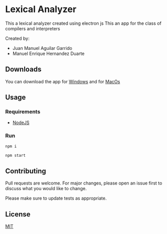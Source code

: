 # Lexical Analyzer

This a lexical analyzer created using electron js 
This an app for the class of compilers and interpreters

Created by:
- Juan Manuel Aguilar Garrido 
- Manuel Enrique Hernandez Duarte

## Downloads

You can download the app for [Windows]() and for [MacOs]()

## Usage

### Requirements

- [NodeJS](https://nodejs.org/en/)

### Run 

```bash
npm i 
```

```bash
npm start
```

## Contributing
Pull requests are welcome. For major changes, please open an issue first to discuss what you would like to change.

Please make sure to update tests as appropriate.

## License
[MIT](https://choosealicense.com/licenses/mit/)
